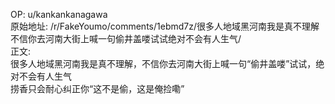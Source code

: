 
OP: u/kankankanagawa  
原始地址: /r/FakeYoumo/comments/1ebmd7z/很多人地域黑河南我是真不理解不信你去河南大街上喊一句偷井盖喽试试绝对不会有人生气/  
正文:  
很多人地域黑河南我是真不理解，不信你去河南大街上喊一句“偷井盖喽”试试，绝对不会有人生气  
捞香只会耐心纠正你“这不是偷，这是俺捡嘞”
